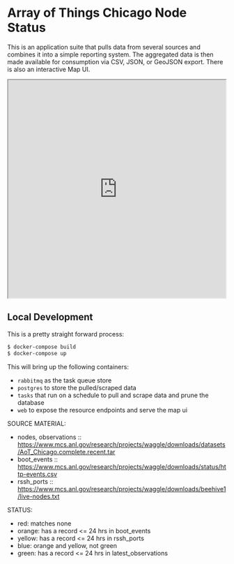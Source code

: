 # Array of Things Chicago Node Status

This is an application suite that pulls data from several sources
and combines it into a simple reporting system. The aggregated
data is then made available for consumption via CSV, JSON, or
GeoJSON export. There is also an interactive Map UI.

<!-- ![node locations](./docs/locations.png "Node Locations") ![node info popup](./docs/node-info.png "Node Info Popup") -->

<iframe src="https://aot-status.plenar.io/" style="height:500px;width:500px;"></iframe>

## Local Development

This is a pretty straight forward process:

```bash
$ docker-compose build
$ docker-compose up
```

This will bring up the following containers:

- `rabbitmq` as the task queue store
- `postgres` to store the pulled/scraped data
- `tasks` that run on a schedule to pull and scrape data and prune the database
- `web` to expose the resource endpoints and serve the map ui


SOURCE MATERIAL:
  - nodes, observations :: https://www.mcs.anl.gov/research/projects/waggle/downloads/datasets/AoT_Chicago.complete.recent.tar
  - boot_events         :: https://www.mcs.anl.gov/research/projects/waggle/downloads/status/http-events.csv
  - rssh_ports          :: https://www.mcs.anl.gov/research/projects/waggle/downloads/beehive1/live-nodes.txt


STATUS:
  - red:    matches none
  - orange: has a record <= 24 hrs in boot_events
  - yellow: has a record <= 24 hrs in rssh_ports
  - blue:   orange and yellow, not green
  - green:  has a record <= 24 hrs in latest_observations

